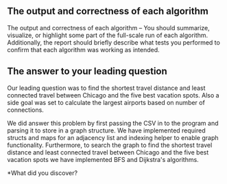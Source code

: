 ## The output and correctness of each algorithm
The output and correctness of each algorithm – You should summarize, visualize, or highlight some part of the full-scale run of each algorithm. Additionally, the report should briefly describe what tests you performed to confirm that each algorithm was working as intended.

## The answer to your leading question
Our leading question was to find the shortest travel distance and least connected travel between Chicago and the five best vacation spots. Also a side goal was set to calculate the largest airports based on number of connections.

We did answer this problem by first passing the CSV in to the program and parsing it to store in a graph structure. We have implemented required structs and maps for an adjacency list and indexing helper to enable graph functionality. Furthermore, to search the graph to find the shortest travel distance and least connected travel between Chicago and the five best vacation spots we have implemented BFS and Dijkstra's algorithms.


*What did you discover?
